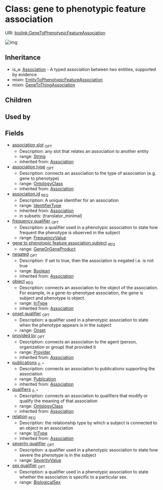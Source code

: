 # Class: gene to phenotypic feature association




URI: [biolink:GeneToPhenotypicFeatureAssociation](https://w3id.org/biolink/vocab/GeneToPhenotypicFeatureAssociation)

![img](http://yuml.me/diagram/nofunky;dir:TB/class/\[ClinicalModifier]<clinical%20modifier%20qualifier(i)%200..1-%20\[GeneToPhenotypicFeatureAssociation|id(i):identifier_type;relation(i):iri_type;object(i):iri_type;negated(i):boolean%20%3F;association_slot(i):string%20%3F;edge_label(i):label_type%20%3F],%20\[EvidenceType]<has%20evidence(i)%200..1-%20\[GeneToPhenotypicFeatureAssociation],%20\[ConfidenceLevel]<has%20confidence%20level(i)%200..1-%20\[GeneToPhenotypicFeatureAssociation],%20\[Provider]<provided%20by(i)%200..1-%20\[GeneToPhenotypicFeatureAssociation],%20\[Publication]<publications(i)%200..*-%20\[GeneToPhenotypicFeatureAssociation],%20\[OntologyClass]<qualifiers(i)%200..*-%20\[GeneToPhenotypicFeatureAssociation],%20\[OntologyClass]<association%20type(i)%200..1-%20\[GeneToPhenotypicFeatureAssociation],%20\[Onset]<onset%20qualifier%200..1-%20\[GeneToPhenotypicFeatureAssociation],%20\[SeverityValue]<severity%20qualifier%200..1-%20\[GeneToPhenotypicFeatureAssociation],%20\[FrequencyValue]<frequency%20qualifier%200..1-%20\[GeneToPhenotypicFeatureAssociation],%20\[BiologicalSex]<sex%20qualifier%200..1-%20\[GeneToPhenotypicFeatureAssociation],%20\[GeneOrGeneProduct]<subject%201..1-%20\[GeneToPhenotypicFeatureAssociation],%20\[GeneToPhenotypicFeatureAssociation]uses%20-.->\[EntityToPhenotypicFeatureAssociation],%20\[GeneToPhenotypicFeatureAssociation]uses%20-.->\[GeneToThingAssociation],%20\[Association]^-\[GeneToPhenotypicFeatureAssociation])
## Inheritance

 *  is_a: [Association](Association.md) - A typed association between two entities, supported by evidence
 *  mixin: [EntityToPhenotypicFeatureAssociation](EntityToPhenotypicFeatureAssociation.md)
 *  mixin: [GeneToThingAssociation](GeneToThingAssociation.md)
## Children

## Used by

## Fields

 * [association slot](association_slot.md)  <sub>OPT</sub>
    * Description: any slot that relates an association to another entity
    * range: [String](String.md)
    * inherited from: [Association](Association.md)
 * [association type](association_type.md)  <sub>OPT</sub>
    * Description: connects an association to the type of association (e.g. gene to phenotype)
    * range: [OntologyClass](OntologyClass.md)
    * inherited from: [Association](Association.md)
 * [association.id](association_id.md)  <sub>REQ</sub>
    * Description: A unique identifier for an association
    * range: [IdentifierType](IdentifierType.md)
    * inherited from: [Association](Association.md)
    * in subsets: (translator_minimal)
 * [frequency qualifier](frequency_qualifier.md)  <sub>OPT</sub>
    * Description: a qualifier used in a phenotypic association to state how frequent the phenotype is observed in the subject
    * range: [FrequencyValue](FrequencyValue.md)
 * [gene to phenotypic feature association.subject](gene_to_phenotypic_feature_association_subject.md)  <sub>REQ</sub>
    * range: [GeneOrGeneProduct](GeneOrGeneProduct.md)
 * [negated](negated.md)  <sub>OPT</sub>
    * Description: if set to true, then the association is negated i.e. is not true
    * range: [Boolean](Boolean.md)
    * inherited from: [Association](Association.md)
 * [object](object.md)  <sub>REQ</sub>
    * Description: connects an association to the object of the association. For example, in a gene-to-phenotype association, the gene is subject and phenotype is object.
    * range: [IriType](IriType.md)
    * inherited from: [Association](Association.md)
 * [onset qualifier](onset_qualifier.md)  <sub>OPT</sub>
    * Description: a qualifier used in a phenotypic association to state when the phenotype appears is in the subject
    * range: [Onset](Onset.md)
 * [provided by](provided_by.md)  <sub>OPT</sub>
    * Description: connects an association to the agent (person, organization or group) that provided it
    * range: [Provider](Provider.md)
    * inherited from: [Association](Association.md)
 * [publications](publications.md)  <sub>0..*</sub>
    * Description: connects an association to publications supporting the association
    * range: [Publication](Publication.md)
    * inherited from: [Association](Association.md)
 * [qualifiers](qualifiers.md)  <sub>0..*</sub>
    * Description: connects an association to qualifiers that modify or qualify the meaning of that association
    * range: [OntologyClass](OntologyClass.md)
    * inherited from: [Association](Association.md)
 * [relation](relation.md)  <sub>REQ</sub>
    * Description: the relationship type by which a subject is connected to an object in an association
    * range: [IriType](IriType.md)
    * inherited from: [Association](Association.md)
 * [severity qualifier](severity_qualifier.md)  <sub>OPT</sub>
    * Description: a qualifier used in a phenotypic association to state how severe the phenotype is in the subject
    * range: [SeverityValue](SeverityValue.md)
 * [sex qualifier](sex_qualifier.md)  <sub>OPT</sub>
    * Description: a qualifier used in a phenotypic association to state whether the association is specific to a particular sex.
    * range: [BiologicalSex](BiologicalSex.md)

